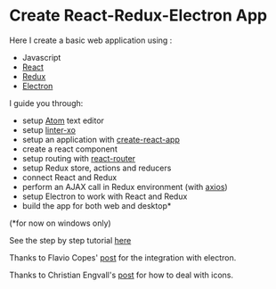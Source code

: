 # Create React-Redux-Electron App

Here I create a basic web application using :

* Javascript
* [React](https://facebook.github.io/react/)
* [Redux](http://redux.js.org/)
* [Electron](https://electronjs.org/)

I guide you through:

* setup [Atom](https://atom.io/) text editor
* setup [linter-xo](https://github.com/sindresorhus/xo)
* setup an application with [create-react-app](https://github.com/facebookincubator/create-react-app)
* create a react component
* setup routing with [react-router](https://github.com/ReactTraining/react-router)
* setup Redux store, actions and reducers
* connect React and Redux
* perform an AJAX call in Redux environment (with [axios](https://github.com/axios/axios))
* setup Electron to work with React and Redux
* build the app for both web and desktop*

(\*for now on windows only)

See the step by step tutorial [here](https://github.com/mhebrard/react-redux-app/wiki)

Thanks to Flavio Copes' [post](https://flaviocopes.com/javascript-create-react-app-electron/) for the integration with electron.

Thanks to Christian Engvall's [post](https://www.christianengvall.se/electron-app-icons/) for how to deal with icons.
